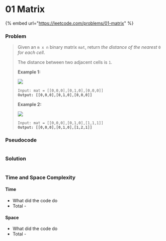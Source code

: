 # 01 Matrix

{% embed url="https://leetcode.com/problems/01-matrix" %}

### Problem

> Given an `m x n` binary matrix `mat`, return _the distance of the nearest_ `0` _for each cell_.
>
> The distance between two adjacent cells is `1`.
>
> &#x20;
>
> **Example 1:**
>
> ![](https://assets.leetcode.com/uploads/2021/04/24/01-1-grid.jpg)
>
> <pre><code>Input: mat = [[0,0,0],[0,1,0],[0,0,0]]
> <strong>Output: [[0,0,0],[0,1,0],[0,0,0]]</strong></code></pre>
>
> **Example 2:**
>
> ![](https://assets.leetcode.com/uploads/2021/04/24/01-2-grid.jpg)
>
> <pre><code>Input: mat = [[0,0,0],[0,1,0],[1,1,1]]
> <strong>Output: [[0,0,0],[0,1,0],[1,2,1]]</strong></code></pre>

### Pseudocode

```
```

### Solution

```
```

### Time and Space Complexity

#### Time

* What did the code do
* Total -

#### Space

* What did the code do
* Total -

